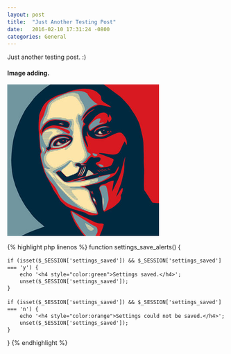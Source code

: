 ```yaml
---
layout: post
title:  "Just Another Testing Post"
date:   2016-02-10 17:31:24 -0800
categories: General
---
```


Just another testing post. :)

#### Image adding.
![annonymouse picture](assets/img/2016/feb/annonymous.jpg "Just a picture")
<!--more-->

{% highlight php linenos %}
function settings_save_alerts() {

	if (isset($_SESSION['settings_saved']) && $_SESSION['settings_saved'] === 'y') {
		echo '<h4 style="color:green">Settings saved.</h4>';
		unset($_SESSION['settings_saved']);
	}

	if (isset($_SESSION['settings_saved']) && $_SESSION['settings_saved'] === 'n') {
		echo '<h4 style="color:orange">Settings could not be saved.</h4>';
		unset($_SESSION['settings_saved']);
	}

}
{% endhighlight %}